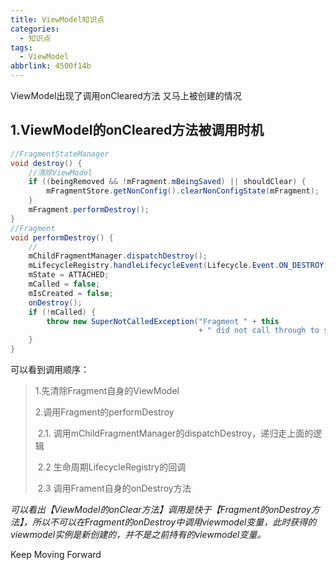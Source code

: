 ```yaml
---
title: ViewModel知识点
categories:
  - 知识点
tags:
  - ViewModel
abbrlink: 4500f14b
---
```




ViewModel出现了调用onCleared方法 又马上被创建的情况



## 1.ViewModel的onCleared方法被调用时机

<!-- more -->

```java
//FragmentStateManager
void destroy() {
    //清除ViewModel
    if ((beingRemoved && !mFragment.mBeingSaved) || shouldClear) {
        mFragmentStore.getNonConfig().clearNonConfigState(mFragment);
    }
    mFragment.performDestroy();
}
//Fragment   
void performDestroy() {
    //
    mChildFragmentManager.dispatchDestroy();
    mLifecycleRegistry.handleLifecycleEvent(Lifecycle.Event.ON_DESTROY);
    mState = ATTACHED;
    mCalled = false;
    mIsCreated = false;
    onDestroy();
    if (!mCalled) {
        throw new SuperNotCalledException("Fragment " + this
                                          + " did not call through to super.onDestroy()");
    }
}
```



可以看到调用顺序：

> 1.先清除Fragment自身的ViewModel
>
> 2.调用Fragment的performDestroy
>
> ​    2.1. 调用mChildFragmentManager的dispatchDestroy，递归走上面的逻辑
>
> ​    2.2 生命周期LifecycleRegistry的回调
>
> ​    2.3 调用Frament自身的onDestroy方法





*可以看出【ViewModel的onClear方法】调用是快于【Fragment的onDestroy方法】，所以不可以在Fragment的onDestroy中调用viewmodel变量，此时获得的viewmodel实例是新创建的，并不是之前持有的viewmodel变量。*



Keep Moving Forward
